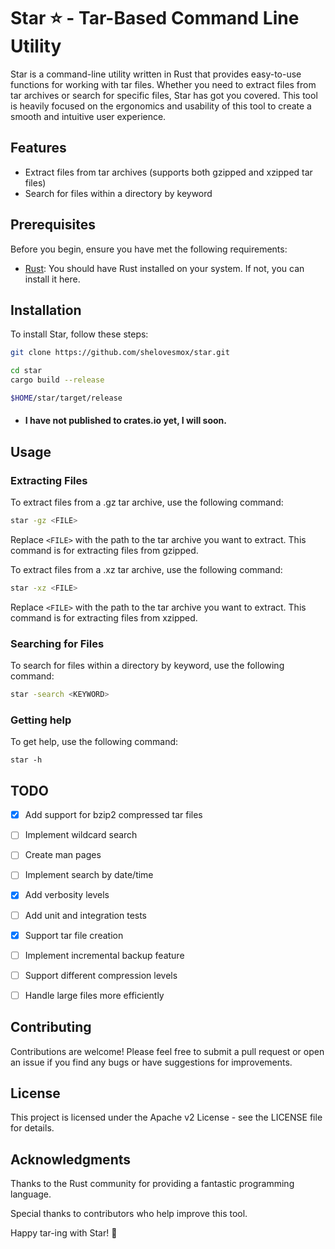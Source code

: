 # Star ⭐ - Tar-Based Command Line Utility 

Star is a command-line utility written in Rust that provides easy-to-use functions for working with tar files. Whether you need to extract files from tar archives or search for specific files, Star has got you covered. This tool is heavily focused on the ergonomics and usability of this tool to create a smooth and intuitive user experience.

## Features  

- Extract files from tar archives (supports both gzipped and xzipped tar files)
- Search for files within a directory by keyword  

## Prerequisites  

Before you begin, ensure you have met the following requirements:  

- [Rust](https://www.rust-lang.org/): You should have Rust installed on your system. If not, you can install it here.   

## Installation  

To install Star, follow these steps:  

```bash  
git clone https://github.com/shelovesmox/star.git  
```  

```bash   
cd star  
cargo build --release  
```  

```bash  
$HOME/star/target/release
``` 

- #### I have not published to crates.io yet, I will soon.


## Usage  

### Extracting Files  

To extract files from a .gz tar archive, use the following command:  

```bash  
star -gz <FILE>  
```  

Replace `<FILE>` with the path to the tar archive you want to extract. This command is for extracting files from gzipped.


To extract files from a .xz tar archive, use the following command:  

```bash  
star -xz <FILE>  
```  
Replace `<FILE>` with the path to the tar archive you want to extract. This command is for extracting files from xzipped.

### Searching for Files   

To search for files within a directory by keyword, use the following command:  

```bash   
star -search <KEYWORD>    
``` 

### Getting help


To get help, use the following command:
```
star -h
```


## TODO

- [x] Add support for bzip2 compressed tar files
- [ ] Implement wildcard search
- [ ] Create man pages
- [ ] Implement search by date/time
- [x] Add verbosity levels
- [ ] Add unit and integration tests
- [x] Support tar file creation
- [ ] Implement incremental backup feature
- [ ] Support different compression levels
- [ ] Handle large files more efficiently


## Contributing  

Contributions are welcome! Please feel free to submit a pull request or open an issue if you find any bugs or have suggestions for improvements.  

## License  

This project is licensed under the Apache v2 License - see the LICENSE file for details.   

## Acknowledgments   

Thanks to the Rust community for providing a fantastic programming language.  

Special thanks to contributors who help improve this tool.  

Happy tar-ing with Star! 🌟
